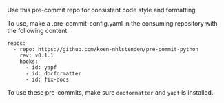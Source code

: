 Use this pre-commit repo for consistent code style and formatting

To use, make a .pre-commit-config.yaml in the consuming repository with the following content:

```
repos:
  - repo: https://github.com/koen-nhlstenden/pre-commit-python
    rev: v0.1.1
    hooks:
      - id: yapf
      - id: docformatter
      - id: fix-docs
```

To use these pre-commits, make sure `docformatter` and `yapf` is installed.